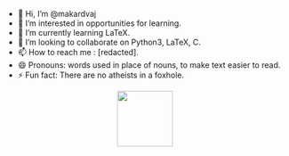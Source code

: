 - 👋 Hi, I’m @makardvaj
- 👀 I’m interested in opportunities for learning.
- 🌱 I’m currently learning LaTeX.
- 💞️ I’m looking to collaborate on Python3, LaTeX, C.
- 📫 How to reach me : [redacted].
- 😄 Pronouns: words used in place of nouns, to make text easier to read.
- ⚡ Fun fact: There are no atheists in a foxhole.

<!---
makardvaj/makardvaj is a ✨ special ✨ repository because its `README.md` (this file) appears on your GitHub profile.
You can click the Preview link to take a look at your changes.
--->

<div id="header" align="center">
  <img src="https://media0.giphy.com/media/v1.Y2lkPTc5MGI3NjExNjZrcWp3NHljZ2p1aWhwdGNyNmJxNGZsOG50Z3pxNWs5eHQzYmx4cyZlcD12MV9pbnRlcm5hbF9naWZfYnlfaWQmY3Q9cw/M9gbBd9nbDrOTu1Mqx/giphy.gif" width=100>
</div>
